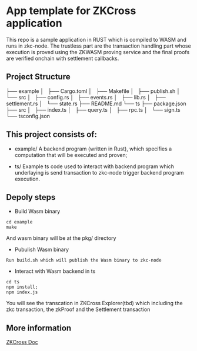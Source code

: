 # App template for ZKCross application

This repo is a sample application in RUST which is compiled to WASM and runs in zkc-node.
The trustless part are the transaction handling part whose execution is proved using the ZKWASM proving service and the final proofs are verified onchain with settlement callbacks.

## Project Structure
├── example
│   ├── Cargo.toml
│   ├── Makefile
│   ├── publish.sh
│   └── src
│       ├── config.rs
│       ├── events.rs
│       ├── lib.rs
│       ├── settlement.rs
│       └── state.rs
├── README.md
└── ts
    ├── package.json
    ├── src
    │   ├── index.ts
    │   ├── query.ts
    │   ├── rpc.ts
    │   └── sign.ts
    └── tsconfig.json


## This project consists of:

* example/
A backend program (written in Rust), which specifies a computation that will be executed and proven;

* ts/ 
Example ts code used to interact with backend program which underlaying is send transaction to zkc-node trigger backend program execution.

## Depoly steps

* Build Wasm binary
```
cd example
make
```
And wasm binary will be at the pkg/ directory

* Pubulish Wasm binary
```
Run build.sh which will publish the Wasm binary to zkc-node
```

* Interact with Wasm backend in ts
```
cd ts
npm install; 
npm index.js
```

You will see the transcation in ZKCross Explorer(tbd) which including the zkc transaction, the zkProof and the Settlement transaction

## More information
[ZKCross Doc](https://docs.zkcross.org/)

